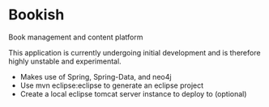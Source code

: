 Bookish
=======

Book management and content platform

This application is currently undergoing initial development and is therefore highly unstable and experimental.

* Makes use of Spring, Spring-Data, and neo4j
* Use mvn eclipse:eclipse to generate an eclipse project
* Create a local eclipse tomcat server instance to deploy to (optional)
